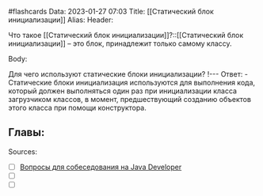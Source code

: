 #flashcards
Data: 2023-01-27 07:03
Title: [[Статический блок инициализации]]
Alias:
Header:

Что такое [[Статический блок инициализации]]?::[[Статический блок инициализации]] – это блок, принадлежит только самому классу.
<!--SR:!2023-11-03,10,530-->



Body:


Для чего используют статические блоки инициализации?
!---
Ответ:
	- Статические блоки инициализация используются для выполнения кода, который должен выполняться один раз при инициализации класса загрузчиком классов, в момент, предшествующий созданию объектов этого класса при помощи конструктора.
<!--SR:!2023-11-05,10,470-->




Главы:
-


Sources:
- [ ] [Вопросы для собеседования на Java Developer](https://github.com/enhorse/java-interview/blob/master/README.md#%D0%9E%D0%9E%D0%9F)
- [ ] []()
- [ ] []()
